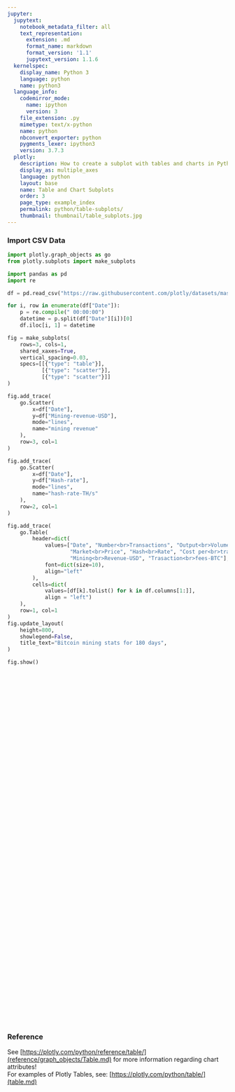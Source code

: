 ```yaml
---
jupyter:
  jupytext:
    notebook_metadata_filter: all
    text_representation:
      extension: .md
      format_name: markdown
      format_version: '1.1'
      jupytext_version: 1.1.6
  kernelspec:
    display_name: Python 3
    language: python
    name: python3
  language_info:
    codemirror_mode:
      name: ipython
      version: 3
    file_extension: .py
    mimetype: text/x-python
    name: python
    nbconvert_exporter: python
    pygments_lexer: ipython3
    version: 3.7.3
  plotly:
    description: How to create a subplot with tables and charts in Python with Plotly.
    display_as: multiple_axes
    language: python
    layout: base
    name: Table and Chart Subplots
    order: 3
    page_type: example_index
    permalink: python/table-subplots/
    thumbnail: thumbnail/table_subplots.jpg
---
```


### Import CSV Data

```python
import plotly.graph_objects as go
from plotly.subplots import make_subplots

import pandas as pd
import re

df = pd.read_csv("https://raw.githubusercontent.com/plotly/datasets/master/Mining-BTC-180.csv")

for i, row in enumerate(df["Date"]):
    p = re.compile(" 00:00:00")
    datetime = p.split(df["Date"][i])[0]
    df.iloc[i, 1] = datetime

fig = make_subplots(
    rows=3, cols=1,
    shared_xaxes=True,
    vertical_spacing=0.03,
    specs=[[{"type": "table"}],
           [{"type": "scatter"}],
           [{"type": "scatter"}]]
)

fig.add_trace(
    go.Scatter(
        x=df["Date"],
        y=df["Mining-revenue-USD"],
        mode="lines",
        name="mining revenue"
    ),
    row=3, col=1
)

fig.add_trace(
    go.Scatter(
        x=df["Date"],
        y=df["Hash-rate"],
        mode="lines",
        name="hash-rate-TH/s"
    ),
    row=2, col=1
)

fig.add_trace(
    go.Table(
        header=dict(
            values=["Date", "Number<br>Transactions", "Output<br>Volume (BTC)",
                    "Market<br>Price", "Hash<br>Rate", "Cost per<br>trans-USD",
                    "Mining<br>Revenue-USD", "Trasaction<br>fees-BTC"],
            font=dict(size=10),
            align="left"
        ),
        cells=dict(
            values=[df[k].tolist() for k in df.columns[1:]],
            align = "left")
    ),
    row=1, col=1
)
fig.update_layout(
    height=800,
    showlegend=False,
    title_text="Bitcoin mining stats for 180 days",
)

fig.show()
```
<div>                        <script type="text/javascript">window.PlotlyConfig = {MathJaxConfig: 'local'};</script>
        <script charset="utf-8" src="https://cdn.plot.ly/plotly-3.1.0.min.js" integrity="sha256-Ei4740bWZhaUTQuD6q9yQlgVCMPBz6CZWhevDYPv93A=" crossorigin="anonymous"></script>                <div id="plotly-div-1" class="plotly-graph-div" style="height:800px; width:100%;"></div>            <script type="text/javascript">                window.PLOTLYENV=window.PLOTLYENV || {};                                if (document.getElementById("plotly-div-1")) {                    Plotly.newPlot(                        "plotly-div-1",                        [{"mode":"lines","name":"mining revenue","x":["2017-04-29","2017-04-30","2017-05-01","2017-05-02","2017-05-03","2017-05-04","2017-05-05","2017-05-06","2017-05-07","2017-05-08","2017-05-09","2017-05-10","2017-05-11","2017-05-12","2017-05-13","2017-05-14","2017-05-15","2017-05-16","2017-05-17","2017-05-18","2017-05-19","2017-05-20","2017-05-21","2017-05-22","2017-05-23","2017-05-24","2017-05-25","2017-05-26","2017-05-27","2017-05-28","2017-05-29","2017-05-30","2017-05-31","2017-06-01","2017-06-02","2017-06-03","2017-06-04","2017-06-05","2017-06-06","2017-06-07","2017-06-08","2017-06-09","2017-06-10","2017-06-11","2017-06-12","2017-06-13","2017-06-14","2017-06-15","2017-06-16","2017-06-17","2017-06-18","2017-06-19","2017-06-20","2017-06-21","2017-06-22","2017-06-23","2017-06-24","2017-06-25","2017-06-26","2017-06-27","2017-06-28","2017-06-29","2017-06-30","2017-07-01","2017-07-02","2017-07-03","2017-07-04","2017-07-05","2017-07-06","2017-07-07","2017-07-08","2017-07-09","2017-07-10","2017-07-11","2017-07-12","2017-07-13","2017-07-14","2017-07-15","2017-07-16","2017-07-17","2017-07-18","2017-07-19","2017-07-20","2017-07-21","2017-07-22","2017-07-23","2017-07-24","2017-07-25","2017-07-26","2017-07-27","2017-07-28","2017-07-29","2017-07-30","2017-07-31","2017-08-01","2017-08-02","2017-08-03","2017-08-04","2017-08-05","2017-08-06","2017-08-07","2017-08-08","2017-08-09","2017-08-10","2017-08-11","2017-08-12","2017-08-13","2017-08-14","2017-08-15","2017-08-16","2017-08-17","2017-08-18","2017-08-19","2017-08-20","2017-08-21","2017-08-22","2017-08-23","2017-08-24","2017-08-25","2017-08-26","2017-08-27","2017-08-28","2017-08-29","2017-08-30","2017-08-31","2017-09-01","2017-09-02","2017-09-03","2017-09-04","2017-09-05","2017-09-06","2017-09-07","2017-09-08","2017-09-09","2017-09-10","2017-09-11","2017-09-12","2017-09-13","2017-09-14","2017-09-15","2017-09-16","2017-09-17","2017-09-18","2017-09-19","2017-09-20","2017-09-21","2017-09-22","2017-09-23","2017-09-24","2017-09-25","2017-09-26","2017-09-27","2017-09-28","2017-09-29","2017-09-30","2017-10-01","2017-10-02","2017-10-03","2017-10-04","2017-10-05","2017-10-06","2017-10-07","2017-10-08","2017-10-09","2017-10-10","2017-10-11","2017-10-12","2017-10-13","2017-10-14","2017-10-15","2017-10-16","2017-10-17","2017-10-18","2017-10-19","2017-10-20","2017-10-21","2017-10-22","2017-10-23","2017-10-24"],"y":{"dtype":"i4","bdata":"S5gvANiBKQBG6ysA8Q4wALUeKgDKajUAImgqAKUYNwDUfTUA3fs9AEKxOACR7DcALes0AAbxOAD9SjsAbE89AE9rPgCsNjMAcLdAAP\u002fSPACAbkgAbTFKAOIXQgChpkQAUoBWAAhMVADmllkAhB5OAMkmTgDpSlAADkZQAGCRXQCuoVgAbUtfAE\u002f5UgBFuW0AAQ1bANiAZAD6T2YA5LxrAFpfaQA9yWEAGUlaABhzXwCqLlgARA9bAEWbTwCei1QAEvFQAJ9UUwDETU0A\u002fOpXABANVgBsbFcApF5YANx3XQCwYlEAxvlBACpUTQBpq0oAbmlZAKIbRQCfXFMAj6NSAL0TXgArLVsAfXlUAHOhUADPsk0ArLVMAChJVQD7eEYAZVldAMKuUgB9YlUA\u002fG9LAGcRPwCsvTsAFMg+AFK6QQDnXE4Av7dEAEgvYAALqVUAPeFZAFeJWwChX2EAlPdLAMivSQBrm1EAieNUAOZ5VACuwU8A\u002fbJUABHbTQBEzlAAvXFMANkAZADItG4ATIpYABg9ZgD813AAuVZdANgNXgDzzWwAP9lrAPVTfAA0v3YAbpGLACn2fgCfjqUA0OWFAGbLhQBRznAAO5FnAPi7VwC7G5wApLtpAEwmbQBSrm8AeCKTAMD2gADfcp4Az42oAEfSqwCeHrkAsk2eAGYFlACypKAAxgS2AOcGnQCvnKgAoAeZAHLIkQD2t3cAe12SACiJmwAvwpIAPUZyADqMfQCPiHwAPLJ\u002fAC02agDseHsA+sxdAKx0fgCffWMAstB5ANb+ZwBNiGMARdFrAKCTegDKYpEAVQ6KAL9adQCWc3AAKzWFAE6jmgAUeHEAOO9tAAShiADBFYYAVG6iAExWmADgupgA8uCFADUYpAAD5qEAADGoAJPv2AD5IMcAVzu6AKp3qQDp+8sAibjTAGWutwC9RtcAtsjJAAaguQA="},"type":"scatter","xaxis":"x2","yaxis":"y2"},{"mode":"lines","name":"hash-rate-TH\u002fs","x":["2017-04-29","2017-04-30","2017-05-01","2017-05-02","2017-05-03","2017-05-04","2017-05-05","2017-05-06","2017-05-07","2017-05-08","2017-05-09","2017-05-10","2017-05-11","2017-05-12","2017-05-13","2017-05-14","2017-05-15","2017-05-16","2017-05-17","2017-05-18","2017-05-19","2017-05-20","2017-05-21","2017-05-22","2017-05-23","2017-05-24","2017-05-25","2017-05-26","2017-05-27","2017-05-28","2017-05-29","2017-05-30","2017-05-31","2017-06-01","2017-06-02","2017-06-03","2017-06-04","2017-06-05","2017-06-06","2017-06-07","2017-06-08","2017-06-09","2017-06-10","2017-06-11","2017-06-12","2017-06-13","2017-06-14","2017-06-15","2017-06-16","2017-06-17","2017-06-18","2017-06-19","2017-06-20","2017-06-21","2017-06-22","2017-06-23","2017-06-24","2017-06-25","2017-06-26","2017-06-27","2017-06-28","2017-06-29","2017-06-30","2017-07-01","2017-07-02","2017-07-03","2017-07-04","2017-07-05","2017-07-06","2017-07-07","2017-07-08","2017-07-09","2017-07-10","2017-07-11","2017-07-12","2017-07-13","2017-07-14","2017-07-15","2017-07-16","2017-07-17","2017-07-18","2017-07-19","2017-07-20","2017-07-21","2017-07-22","2017-07-23","2017-07-24","2017-07-25","2017-07-26","2017-07-27","2017-07-28","2017-07-29","2017-07-30","2017-07-31","2017-08-01","2017-08-02","2017-08-03","2017-08-04","2017-08-05","2017-08-06","2017-08-07","2017-08-08","2017-08-09","2017-08-10","2017-08-11","2017-08-12","2017-08-13","2017-08-14","2017-08-15","2017-08-16","2017-08-17","2017-08-18","2017-08-19","2017-08-20","2017-08-21","2017-08-22","2017-08-23","2017-08-24","2017-08-25","2017-08-26","2017-08-27","2017-08-28","2017-08-29","2017-08-30","2017-08-31","2017-09-01","2017-09-02","2017-09-03","2017-09-04","2017-09-05","2017-09-06","2017-09-07","2017-09-08","2017-09-09","2017-09-10","2017-09-11","2017-09-12","2017-09-13","2017-09-14","2017-09-15","2017-09-16","2017-09-17","2017-09-18","2017-09-19","2017-09-20","2017-09-21","2017-09-22","2017-09-23","2017-09-24","2017-09-25","2017-09-26","2017-09-27","2017-09-28","2017-09-29","2017-09-30","2017-10-01","2017-10-02","2017-10-03","2017-10-04","2017-10-05","2017-10-06","2017-10-07","2017-10-08","2017-10-09","2017-10-10","2017-10-11","2017-10-12","2017-10-13","2017-10-14","2017-10-15","2017-10-16","2017-10-17","2017-10-18","2017-10-19","2017-10-20","2017-10-21","2017-10-22","2017-10-23","2017-10-24"],"y":{"dtype":"i4","bdata":"1H5EAPjIOwCcYzsAeI4+AC1DNAALhEIAGxMzAAuEQgCwHkIAVURHAGZePQDd3D4ATVc5AEdpQQA4HEMAoqhFAAw1SAAYETgAA9ZBAHNQPACiqEUAXhVGACFwPgBkAz4AYvBLAFqcRQDNrUkAoihFAGLwSwA7lUoAM0FEAETpUACEIUoA0ddMAJ7+QQCUyVYAJeRSAI1vVAAgvk0AWvNUAFrzVAAgvk0AGphIAB0rSwDqrksAGphIAE0USAC6xU4AuDJMALJGTgCyRk4A4oNRAE9\u002fSgC0k0sAgglLAKpfVgDk0E4AJNxBABqoTADst0YAEsFUAL\u002fHQAB6IlMAdIhYAE8OZQBdYVsABz5SAJgXUABXVEwA\u002fY1PAFOxWADoLUoAyORpADD+XACfJF8AdmRUAArTVABcgE0AZnhjAAxRWgDYsGQARe1aAC3cYgBj+l0AuqNhAGj2aAC\u002fn2wADFFaANO0WQDve2QAyN9hAA1xZgCq6l8Al5xeAL44YQDcLWMAUgtaAObLdADSfXMAZVlbAObUYwBSAmsA06NgALrWXQB412QAAIpeAJCkZwChCVsAqXFqAKEJWwAPWn0A11doAGO+aQChCVsAhYhQAGVTPgCUWG8ADgtEAA4LRADrvEYANmxoABnoVgBqYWQARC5xAPDPbQAQOXUAZ3xuAL6\u002fZwCH5XUAx7eEAGlicQDdLnsAsHt6AKNIdgAzlmAAg8h5APiUgwBS+4QAg8h5AJH7fQCjSHYA3S57AOtKagBwkIIAVOxhAJ9NkwAIVnQAB++KAJZbeQBnnmgAxX9zABsIewDhI5QAznGNAMV\u002fcwCzzWwA5N5\u002fAJEAnAArO3IAE49qAPyKhwDAsIYAViabAHM\u002fiQA4ZYgAVX52AJdtggCi73MAzDJ4ANkEsQCS9J0AouCUAIITiQAmlqEAi36iAEzkigC6N6UAZDubANCZlwA="},"type":"scatter","xaxis":"x","yaxis":"y"},{"cells":{"align":"left","values":[["2017-04-29","2017-04-30","2017-05-01","2017-05-02","2017-05-03","2017-05-04","2017-05-05","2017-05-06","2017-05-07","2017-05-08","2017-05-09","2017-05-10","2017-05-11","2017-05-12","2017-05-13","2017-05-14","2017-05-15","2017-05-16","2017-05-17","2017-05-18","2017-05-19","2017-05-20","2017-05-21","2017-05-22","2017-05-23","2017-05-24","2017-05-25","2017-05-26","2017-05-27","2017-05-28","2017-05-29","2017-05-30","2017-05-31","2017-06-01","2017-06-02","2017-06-03","2017-06-04","2017-06-05","2017-06-06","2017-06-07","2017-06-08","2017-06-09","2017-06-10","2017-06-11","2017-06-12","2017-06-13","2017-06-14","2017-06-15","2017-06-16","2017-06-17","2017-06-18","2017-06-19","2017-06-20","2017-06-21","2017-06-22","2017-06-23","2017-06-24","2017-06-25","2017-06-26","2017-06-27","2017-06-28","2017-06-29","2017-06-30","2017-07-01","2017-07-02","2017-07-03","2017-07-04","2017-07-05","2017-07-06","2017-07-07","2017-07-08","2017-07-09","2017-07-10","2017-07-11","2017-07-12","2017-07-13","2017-07-14","2017-07-15","2017-07-16","2017-07-17","2017-07-18","2017-07-19","2017-07-20","2017-07-21","2017-07-22","2017-07-23","2017-07-24","2017-07-25","2017-07-26","2017-07-27","2017-07-28","2017-07-29","2017-07-30","2017-07-31","2017-08-01","2017-08-02","2017-08-03","2017-08-04","2017-08-05","2017-08-06","2017-08-07","2017-08-08","2017-08-09","2017-08-10","2017-08-11","2017-08-12","2017-08-13","2017-08-14","2017-08-15","2017-08-16","2017-08-17","2017-08-18","2017-08-19","2017-08-20","2017-08-21","2017-08-22","2017-08-23","2017-08-24","2017-08-25","2017-08-26","2017-08-27","2017-08-28","2017-08-29","2017-08-30","2017-08-31","2017-09-01","2017-09-02","2017-09-03","2017-09-04","2017-09-05","2017-09-06","2017-09-07","2017-09-08","2017-09-09","2017-09-10","2017-09-11","2017-09-12","2017-09-13","2017-09-14","2017-09-15","2017-09-16","2017-09-17","2017-09-18","2017-09-19","2017-09-20","2017-09-21","2017-09-22","2017-09-23","2017-09-24","2017-09-25","2017-09-26","2017-09-27","2017-09-28","2017-09-29","2017-09-30","2017-10-01","2017-10-02","2017-10-03","2017-10-04","2017-10-05","2017-10-06","2017-10-07","2017-10-08","2017-10-09","2017-10-10","2017-10-11","2017-10-12","2017-10-13","2017-10-14","2017-10-15","2017-10-16","2017-10-17","2017-10-18","2017-10-19","2017-10-20","2017-10-21","2017-10-22","2017-10-23","2017-10-24"],[341319,281489,294786,333161,295149,354737,267193,363022,316011,365096,332879,311391,294743,317698,329266,369098,329229,233977,317527,288904,319502,352805,326057,327868,367710,338642,350114,333340,331914,308143,321638,347961,321634,319709,271539,305320,266044,289930,297416,339720,307377,282184,254993,222892,269098,291776,287644,293141,269937,236554,209359,269774,269438,280203,269685,259938,227127,180719,261906,259737,279811,231054,267360,221856,196539,253244,255483,237008,225106,243614,220835,188124,251722,265759,257138,245895,227903,221851,203165,230315,260575,253768,230199,268443,223358,181031,240072,244036,237853,225369,247207,211134,184145,231012,131875,209321,213017,235792,239771,199627,249002,275574,260955,257965,284001,260521,263310,255362,311002,274866,347319,312250,266832,210852,236772,196283,315734,203805,208169,226485,261891,223771,281116,271466,280724,283670,236811,195289,269280,277948,276225,256374,279488,217890,193240,253492,256230,263320,268068,292079,228257,197683,218204,282917,235723,255257,227615,203861,185277,226603,263648,257961,275976,254438,212678,203653,295002,282132,232826,273243,283699,231226,238385,296946,303101,292459,293164,309819,293140,283473,314725,334438,329579,356985,312409,312257,289131,316096,347220],[4488916,3918072,3892124,4099704,3425069,4359179,3347227,4359179,4333232,4670549,4021862,4119773,3757901,4286791,4398136,4565154,4732172,3674392,4314627,3952755,4565154,4592990,4091937,4064100,4976738,4562010,4828621,4532386,4976738,4887867,4473139,5302596,4858244,5035985,4325022,5687700,5432357,5533581,5094944,5567322,5567322,5094944,4757530,4926237,4959978,4757530,4723789,5162426,4993720,5129906,5129906,5342178,4882255,4953012,4917634,5660586,5165284,4316196,5023770,4634604,5554450,4245439,5448314,5802100,6622799,5988701,5389831,5248920,5002327,5213693,5812563,4861416,6939848,6094384,6235295,5530742,5559050,5079132,6518886,5918988,6598872,5958981,6478893,6158947,6398906,6878824,7118783,5918988,5878995,6585327,6414280,6713613,6285994,6200471,6371518,6499804,5901138,7654374,7568850,5986661,6542566,7012946,6333395,6149818,6608760,6195712,6792336,5966241,6975913,5966241,8215055,6838231,6930019,5966241,5277829,4084581,7297172,4459278,4459278,4635883,6843446,5695513,6578538,7417412,7196656,7682320,7240807,6799294,7726471,8697799,7430761,8072925,8027056,7751843,6329907,7981187,8623352,8715090,7981187,8256401,7751843,8072925,6965995,8556656,6417492,9653663,7624200,9105159,7953302,6856295,7569349,8063003,9708513,9269710,7569349,7130547,8380132,10223761,7486251,6983443,8882940,8827072,10167894,8994675,8938808,7765589,8547735,7597986,7877324,11601113,10351762,9756834,8983426,10589734,10649227,9102412,10827706,10173284,9935312],[3119179,2720216,2878278,3149553,2760373,3500746,2779170,3610789,3505620,4062173,3715394,3665041,3468077,3731718,3885821,4018028,4090703,3356332,4241264,3986175,4746880,4862317,4331490,4499105,5668946,5524488,5871334,5119620,5121737,5262057,5260814,6132064,5808558,6245229,5437775,7190853,5967105,6586584,6705146,7060708,6905690,6408509,5916953,6255384,5779114,5967684,5217093,5540766,5304594,5461151,5066180,5761788,5639440,5729388,5791396,6125532,5333680,4323782,5067818,4893545,5859694,4529058,5463199,5415823,6165437,5975339,5536125,5284211,5092047,5027244,5589288,4618491,6117733,5418690,5595773,4943868,4133223,3915180,4114452,4307538,5135591,4503487,6303560,5613835,5890365,5998935,6381473,4978580,4829128,5348203,5563273,5536230,5226926,5550845,5102353,5295684,5009853,6553817,7255240,5802572,6700312,7395324,6117049,6163928,7130611,7067967,8147957,7782196,9146734,8320553,10849951,8775120,8768358,7392849,6787387,5749752,10230715,6929316,7153228,7319122,9642616,8451776,10384095,11046351,11260487,12131998,10374578,9700710,10527922,11928774,10290919,11050159,10028960,9554034,7845878,9592187,10193192,9617967,7489085,8227898,8161423,8368700,6960685,8091884,6147322,8287404,6520223,7983282,6815446,6522957,7065925,8033184,9528010,9047637,7690943,7369622,8729899,10134350,7436308,7204664,8954116,8787393,10645076,9983564,10009312,8773874,10754101,10610179,11022592,14217107,13050105,12204887,11106218,13368297,13875337,12037733,14108349,13224118,12165126],[4488916,3918072,3892124,4099704,3425069,4359179,3347227,4359179,4333232,4670549,4021862,4119773,3757901,4286791,4398136,4565154,4732172,3674392,4314627,3952755,4565154,4592990,4091937,4064100,4976738,4562010,4828621,4532386,4976738,4887867,4473139,5302596,4858244,5035985,4325022,5687700,5432357,5533581,5094944,5567322,5567322,5094944,4757530,4926237,4959978,4757530,4723789,5162426,4993720,5129906,5129906,5342178,4882255,4953012,4917634,5660586,5165284,4316196,5023770,4634604,5554450,4245439,5448314,5802100,6622799,5988701,5389831,5248920,5002327,5213693,5812563,4861416,6939848,6094384,6235295,5530742,5559050,5079132,6518886,5918988,6598872,5958981,6478893,6158947,6398906,6878824,7118783,5918988,5878995,6585327,6414280,6713613,6285994,6200471,6371518,6499804,5901138,7654374,7568850,5986661,6542566,7012946,6333395,6149818,6608760,6195712,6792336,5966241,6975913,5966241,8215055,6838231,6930019,5966241,5277829,4084581,7297172,4459278,4459278,4635883,6843446,5695513,6578538,7417412,7196656,7682320,7240807,6799294,7726471,8697799,7430761,8072925,8027056,7751843,6329907,7981187,8623352,8715090,7981187,8256401,7751843,8072925,6965995,8556656,6417492,9653663,7624200,9105159,7953302,6856295,7569349,8063003,9708513,9269710,7569349,7130547,8380132,10223761,7486251,6983443,8882940,8827072,10167894,8994675,8938808,7765589,8547735,7597986,7877324,11601113,10351762,9756834,8983426,10589734,10649227,9102412,10827706,10173284,9935312],[9,10,10,10,10,10,11,10,11,12,12,12,12,12,12,11,13,15,14,14,15,14,14,14,16,17,17,16,16,18,17,18,19,20,21,24,23,24,23,21,23,23,24,29,22,21,19,20,20,24,25,22,22,21,22,24,24,25,20,19,22,20,21,25,32,24,22,23,23,21,26,25,25,21,23,21,19,18,21,19,20,18,28,22,27,34,27,21,21,25,23,27,29,25,40,26,24,29,31,30,28,28,24,25,26,28,32,31,31,31,32,29,34,36,30,30,33,35,35,33,38,39,38,42,41,44,45,52,41,44,39,45,37,45,42,39,41,38,29,29,37,44,33,30,27,33,30,40,38,30,28,32,36,37,37,37,31,37,33,27,33,39,46,35,34,31,38,36,39,52,43,38,35,39,46,40,50,43,36],[3119179,2720216,2878278,3149553,2760373,3500746,2779170,3610789,3505620,4062173,3715394,3665041,3468077,3731718,3885821,4018028,4090703,3356332,4241264,3986175,4746880,4862317,4331490,4499105,5668946,5524488,5871334,5119620,5121737,5262057,5260814,6132064,5808558,6245229,5437775,7190853,5967105,6586584,6705146,7060708,6905690,6408509,5916953,6255384,5779114,5967684,5217093,5540766,5304594,5461151,5066180,5761788,5639440,5729388,5791396,6125532,5333680,4323782,5067818,4893545,5859694,4529058,5463199,5415823,6165437,5975339,5536125,5284211,5092047,5027244,5589288,4618491,6117733,5418690,5595773,4943868,4133223,3915180,4114452,4307538,5135591,4503487,6303560,5613835,5890365,5998935,6381473,4978580,4829128,5348203,5563273,5536230,5226926,5550845,5102353,5295684,5009853,6553817,7255240,5802572,6700312,7395324,6117049,6163928,7130611,7067967,8147957,7782196,9146734,8320553,10849951,8775120,8768358,7392849,6787387,5749752,10230715,6929316,7153228,7319122,9642616,8451776,10384095,11046351,11260487,12131998,10374578,9700710,10527922,11928774,10290919,11050159,10028960,9554034,7845878,9592187,10193192,9617967,7489085,8227898,8161423,8368700,6960685,8091884,6147322,8287404,6520223,7983282,6815446,6522957,7065925,8033184,9528010,9047637,7690943,7369622,8729899,10134350,7436308,7204664,8954116,8787393,10645076,9983564,10009312,8773874,10754101,10610179,11022592,14217107,13050105,12204887,11106218,13368297,13875337,12037733,14108349,13224118,12165126],[256,199,228,273,247,307,261,297,277,316,303,303,280,322,301,297,327,343,486,392,443,388,353,407,468,473,499,470,529,421,495,588,570,569,470,546,442,475,511,668,491,456,391,356,410,479,455,435,375,311,278,387,388,463,447,339,307,259,375,368,386,341,357,255,198,283,294,226,242,241,192,157,206,208,222,211,215,378,167,198,225,202,229,250,171,125,167,168,168,166,188,156,138,195,76,131,124,113,114,88,122,159,158,193,235,211,190,249,350,348,365,338,266,209,298,334,542,386,426,425,359,378,462,388,413,383,290,239,325,282,273,257,218,145,143,160,149,134,154,13,120,99,168,174,146,136,117,100,84,147,150,143,134,115,101,119,180,153,137,160,149,108,112,149,167,148,174,282,228,163,193,209,192,192,162,168,155,186,200]]},"header":{"align":"left","font":{"size":10},"values":["Date","Number\u003cbr\u003eTransactions","Output\u003cbr\u003eVolume (BTC)","Market\u003cbr\u003ePrice","Hash\u003cbr\u003eRate","Cost per\u003cbr\u003etrans-USD","Mining\u003cbr\u003eRevenue-USD","Trasaction\u003cbr\u003efees-BTC"]},"type":"table","domain":{"x":[0.0,1.0],"y":[0.6866666666666665,0.9999999999999998]}}],                        {"template":{"data":{"histogram2dcontour":[{"type":"histogram2dcontour","colorbar":{"outlinewidth":0,"ticks":""},"colorscale":[[0.0,"#0d0887"],[0.1111111111111111,"#46039f"],[0.2222222222222222,"#7201a8"],[0.3333333333333333,"#9c179e"],[0.4444444444444444,"#bd3786"],[0.5555555555555556,"#d8576b"],[0.6666666666666666,"#ed7953"],[0.7777777777777778,"#fb9f3a"],[0.8888888888888888,"#fdca26"],[1.0,"#f0f921"]]}],"choropleth":[{"type":"choropleth","colorbar":{"outlinewidth":0,"ticks":""}}],"histogram2d":[{"type":"histogram2d","colorbar":{"outlinewidth":0,"ticks":""},"colorscale":[[0.0,"#0d0887"],[0.1111111111111111,"#46039f"],[0.2222222222222222,"#7201a8"],[0.3333333333333333,"#9c179e"],[0.4444444444444444,"#bd3786"],[0.5555555555555556,"#d8576b"],[0.6666666666666666,"#ed7953"],[0.7777777777777778,"#fb9f3a"],[0.8888888888888888,"#fdca26"],[1.0,"#f0f921"]]}],"heatmap":[{"type":"heatmap","colorbar":{"outlinewidth":0,"ticks":""},"colorscale":[[0.0,"#0d0887"],[0.1111111111111111,"#46039f"],[0.2222222222222222,"#7201a8"],[0.3333333333333333,"#9c179e"],[0.4444444444444444,"#bd3786"],[0.5555555555555556,"#d8576b"],[0.6666666666666666,"#ed7953"],[0.7777777777777778,"#fb9f3a"],[0.8888888888888888,"#fdca26"],[1.0,"#f0f921"]]}],"contourcarpet":[{"type":"contourcarpet","colorbar":{"outlinewidth":0,"ticks":""}}],"contour":[{"type":"contour","colorbar":{"outlinewidth":0,"ticks":""},"colorscale":[[0.0,"#0d0887"],[0.1111111111111111,"#46039f"],[0.2222222222222222,"#7201a8"],[0.3333333333333333,"#9c179e"],[0.4444444444444444,"#bd3786"],[0.5555555555555556,"#d8576b"],[0.6666666666666666,"#ed7953"],[0.7777777777777778,"#fb9f3a"],[0.8888888888888888,"#fdca26"],[1.0,"#f0f921"]]}],"surface":[{"type":"surface","colorbar":{"outlinewidth":0,"ticks":""},"colorscale":[[0.0,"#0d0887"],[0.1111111111111111,"#46039f"],[0.2222222222222222,"#7201a8"],[0.3333333333333333,"#9c179e"],[0.4444444444444444,"#bd3786"],[0.5555555555555556,"#d8576b"],[0.6666666666666666,"#ed7953"],[0.7777777777777778,"#fb9f3a"],[0.8888888888888888,"#fdca26"],[1.0,"#f0f921"]]}],"mesh3d":[{"type":"mesh3d","colorbar":{"outlinewidth":0,"ticks":""}}],"scatter":[{"fillpattern":{"fillmode":"overlay","size":10,"solidity":0.2},"type":"scatter"}],"parcoords":[{"type":"parcoords","line":{"colorbar":{"outlinewidth":0,"ticks":""}}}],"scatterpolargl":[{"type":"scatterpolargl","marker":{"colorbar":{"outlinewidth":0,"ticks":""}}}],"bar":[{"error_x":{"color":"#2a3f5f"},"error_y":{"color":"#2a3f5f"},"marker":{"line":{"color":"#E5ECF6","width":0.5},"pattern":{"fillmode":"overlay","size":10,"solidity":0.2}},"type":"bar"}],"scattergeo":[{"type":"scattergeo","marker":{"colorbar":{"outlinewidth":0,"ticks":""}}}],"scatterpolar":[{"type":"scatterpolar","marker":{"colorbar":{"outlinewidth":0,"ticks":""}}}],"histogram":[{"marker":{"pattern":{"fillmode":"overlay","size":10,"solidity":0.2}},"type":"histogram"}],"scattergl":[{"type":"scattergl","marker":{"colorbar":{"outlinewidth":0,"ticks":""}}}],"scatter3d":[{"type":"scatter3d","line":{"colorbar":{"outlinewidth":0,"ticks":""}},"marker":{"colorbar":{"outlinewidth":0,"ticks":""}}}],"scattermap":[{"type":"scattermap","marker":{"colorbar":{"outlinewidth":0,"ticks":""}}}],"scattermapbox":[{"type":"scattermapbox","marker":{"colorbar":{"outlinewidth":0,"ticks":""}}}],"scatterternary":[{"type":"scatterternary","marker":{"colorbar":{"outlinewidth":0,"ticks":""}}}],"scattercarpet":[{"type":"scattercarpet","marker":{"colorbar":{"outlinewidth":0,"ticks":""}}}],"carpet":[{"aaxis":{"endlinecolor":"#2a3f5f","gridcolor":"white","linecolor":"white","minorgridcolor":"white","startlinecolor":"#2a3f5f"},"baxis":{"endlinecolor":"#2a3f5f","gridcolor":"white","linecolor":"white","minorgridcolor":"white","startlinecolor":"#2a3f5f"},"type":"carpet"}],"table":[{"cells":{"fill":{"color":"#EBF0F8"},"line":{"color":"white"}},"header":{"fill":{"color":"#C8D4E3"},"line":{"color":"white"}},"type":"table"}],"barpolar":[{"marker":{"line":{"color":"#E5ECF6","width":0.5},"pattern":{"fillmode":"overlay","size":10,"solidity":0.2}},"type":"barpolar"}],"pie":[{"automargin":true,"type":"pie"}]},"layout":{"autotypenumbers":"strict","colorway":["#636efa","#EF553B","#00cc96","#ab63fa","#FFA15A","#19d3f3","#FF6692","#B6E880","#FF97FF","#FECB52"],"font":{"color":"#2a3f5f"},"hovermode":"closest","hoverlabel":{"align":"left"},"paper_bgcolor":"white","plot_bgcolor":"#E5ECF6","polar":{"bgcolor":"#E5ECF6","angularaxis":{"gridcolor":"white","linecolor":"white","ticks":""},"radialaxis":{"gridcolor":"white","linecolor":"white","ticks":""}},"ternary":{"bgcolor":"#E5ECF6","aaxis":{"gridcolor":"white","linecolor":"white","ticks":""},"baxis":{"gridcolor":"white","linecolor":"white","ticks":""},"caxis":{"gridcolor":"white","linecolor":"white","ticks":""}},"coloraxis":{"colorbar":{"outlinewidth":0,"ticks":""}},"colorscale":{"sequential":[[0.0,"#0d0887"],[0.1111111111111111,"#46039f"],[0.2222222222222222,"#7201a8"],[0.3333333333333333,"#9c179e"],[0.4444444444444444,"#bd3786"],[0.5555555555555556,"#d8576b"],[0.6666666666666666,"#ed7953"],[0.7777777777777778,"#fb9f3a"],[0.8888888888888888,"#fdca26"],[1.0,"#f0f921"]],"sequentialminus":[[0.0,"#0d0887"],[0.1111111111111111,"#46039f"],[0.2222222222222222,"#7201a8"],[0.3333333333333333,"#9c179e"],[0.4444444444444444,"#bd3786"],[0.5555555555555556,"#d8576b"],[0.6666666666666666,"#ed7953"],[0.7777777777777778,"#fb9f3a"],[0.8888888888888888,"#fdca26"],[1.0,"#f0f921"]],"diverging":[[0,"#8e0152"],[0.1,"#c51b7d"],[0.2,"#de77ae"],[0.3,"#f1b6da"],[0.4,"#fde0ef"],[0.5,"#f7f7f7"],[0.6,"#e6f5d0"],[0.7,"#b8e186"],[0.8,"#7fbc41"],[0.9,"#4d9221"],[1,"#276419"]]},"xaxis":{"gridcolor":"white","linecolor":"white","ticks":"","title":{"standoff":15},"zerolinecolor":"white","automargin":true,"zerolinewidth":2},"yaxis":{"gridcolor":"white","linecolor":"white","ticks":"","title":{"standoff":15},"zerolinecolor":"white","automargin":true,"zerolinewidth":2},"scene":{"xaxis":{"backgroundcolor":"#E5ECF6","gridcolor":"white","linecolor":"white","showbackground":true,"ticks":"","zerolinecolor":"white","gridwidth":2},"yaxis":{"backgroundcolor":"#E5ECF6","gridcolor":"white","linecolor":"white","showbackground":true,"ticks":"","zerolinecolor":"white","gridwidth":2},"zaxis":{"backgroundcolor":"#E5ECF6","gridcolor":"white","linecolor":"white","showbackground":true,"ticks":"","zerolinecolor":"white","gridwidth":2}},"shapedefaults":{"line":{"color":"#2a3f5f"}},"annotationdefaults":{"arrowcolor":"#2a3f5f","arrowhead":0,"arrowwidth":1},"geo":{"bgcolor":"white","landcolor":"#E5ECF6","subunitcolor":"white","showland":true,"showlakes":true,"lakecolor":"white"},"title":{"x":0.05},"mapbox":{"style":"light"}}},"xaxis":{"anchor":"y","domain":[0.0,1.0],"matches":"x2","showticklabels":false},"yaxis":{"anchor":"x","domain":[0.34333333333333327,0.6566666666666665]},"xaxis2":{"anchor":"y2","domain":[0.0,1.0]},"yaxis2":{"anchor":"x2","domain":[0.0,0.3133333333333333]},"title":{"text":"Bitcoin mining stats for 180 days"},"height":800,"showlegend":false},                        {"responsive": true}                    )                };            </script>        </div>

### Reference
See [https://plotly.com/python/reference/table/](reference/graph_objects/Table.md) for more information regarding chart attributes! <br>
For examples of Plotly Tables, see: [https://plotly.com/python/table/](table.md)
